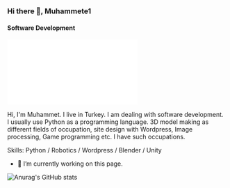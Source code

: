 
### Hi there 👋, Muhammete1
#### Software Development
![I am GitHub Readme Generator's creator](file:///C:/Users/PC/AppData/Local/Temp/Rar$EXa3764.26876/matrix-text-effect/dist/index.html)

Hi, I'm Muhammet. I live in Turkey. I am dealing with software development. I usually use Python as a programming language. 3D model making as different fields of occupation, site design with Wordpress, Image processing, Game programming etc. I have such occupations.

Skills: Python / Robotics / Wordpress / Blender / Unity

- 🔭 I’m currently working on this page. 

![Anurag's GitHub stats](https://github-readme-stats.vercel.app/api?username=muhammete1&show_icons=true&theme=merko)

